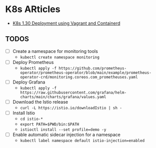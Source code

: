 # K8s ARticles

- [K8s 1.30 Deployment using Vagrant and Containerd](k8s_1.30_vagrant/README.md)


## TODOS

- [ ] Create a namespace for monitoring tools
  - `kubectl create namespace monitoring`
- [ ] Deploy Prometheus
  - `kubectl apply -f https://github.com/prometheus-operator/prometheus-operator/blob/main/example/prometheus-operator-crd/monitoring.coreos.com_prometheuses.yaml`
- [ ] Deploy Grafana
  - `kubectl apply -f https://raw.githubusercontent.com/grafana/helm-charts/main/charts/grafana/values.yaml`
- [ ] Download the Istio release
  - `curl -L https://istio.io/downloadIstio | sh -`
- [ ] Install Istio
  - `cd istio-*`
  - `export PATH=$PWD/bin:$PATH`
  - `istioctl install --set profile=demo -y`
- [ ] Enable automatic sidecar injection for a namespace
  - `kubectl label namespace default istio-injection=enabled`